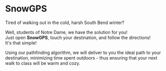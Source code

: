 # SnowGPS

Tired of walking out in the cold, harsh South Bend winter?

Well, students of Notre Dame, we have the solution for you!  
Just open **SnowGPS**, touch your destination, and follow the directions!  
It's that simple!  

Using our pathfinding algorithm, we will deliver to you the ideal path
to your destination, minimizing time spent outdoors - thus ensuring that
your next walk to class will be warm and cozy.
